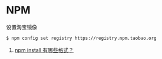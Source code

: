 # NPM

设置淘宝镜像

```sh
$ npm config set registry https://registry.npm.taobao.org
```

1. [npm install 有哪些格式？](./npm_install-explained.md)
